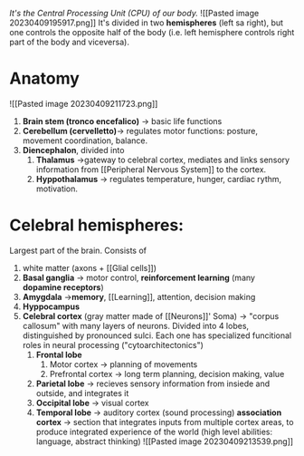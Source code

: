 _It's the Central Processing Unit (CPU) of our body._
![[Pasted image 20230409195917.png]]
It's divided in two **hemispheres** (left sa right), but one controls the opposite half of the body (i.e. left hemisphere controls right part of the body and viceversa).

# Anatomy
![[Pasted image 20230409211723.png]]
1. **Brain stem (tronco encefalico)** -> basic life functions 
2. **Cerebellum (cervelletto)**-> regulates motor functions: posture, movement coordination, balance.
3. **Diencephalon**, divided into
	1. **Thalamus** ->gateway to celebral cortex, mediates and links sensory information from [[Peripheral Nervous System]] to the cortex.
	2. **Hyppothalamus** -> regulates temperature, hunger, cardiac rythm, motivation.
# Celebral hemispheres: 
Largest part of the brain. Consists of
1. white matter (axons + [[Glial cells]])
2. **Basal ganglia** -> motor control, **reinforcement learning** (many **dopamine receptors**)
3. **Amygdala** ->**memory**, [[Learning]], attention, decision making 
4. **Hyppocampus**
5. **Celebral cortex** (gray matter made of [[Neurons]]' Soma) -> "corpus callosum" with many layers of neurons. Divided into 4 lobes, distinguished by pronounced sulci. Each one has specialized funcitional roles in neural processing ("cytoarchitectonics")
	1. **Frontal lobe**
		1. Motor cortex -> planning of movements
		2. Prefrontal cortex -> long term planning, decision making, value
	2. **Parietal lobe** -> recieves sensory information from insiede and outside, and integrates it
	3. **Occipital lobe** -> visual cortex
	4. **Temporal lobe** -> auditory cortex (sound processing)
	**association cortex** -> section that integrates inputs from multiple cortex areas, to produce integrated experience of the world (high level abilities: language, abstract thinking) 
![[Pasted image 20230409213539.png]]